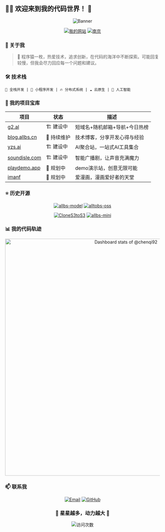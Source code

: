 ## 👨‍💻 欢迎来到我的代码世界！ 🚀

<div align="center">
  
  ![Banner](https://capsule-render.vercel.app/api?type=waving&color=gradient&height=200&section=header&text=Chen%20Qi&fontSize=80&fontAlignY=35&animation=fadeIn)
  
  [![我的网站](https://img.shields.io/badge/个人网站-www.allbs.cn-blue?style=for-the-badge&logo=world&logoColor=white)](https://www.allbs.cn)
  [![南京](https://img.shields.io/badge/🏙️-江苏南京-orange?style=for-the-badge)](https://www.allbs.cn)

</div>

### 🌈 关于我

> 🐒 程序猿一枚，热爱技术，追求创新，在代码的海洋中不断探索。可能回复较慢，但我会尽力回应每一个问题和建议。

### 🛠️ 技术栈

```
🌱 全栈开发 | 📱 小程序开发 | 🔥 分布式系统 | ☁️ 云原生 | 🤖 人工智能
```

### 🚀 我的项目宝库

| 项目 | 状态 | 描述 |
| --- | --- | --- |
| [g2.al](https://g2.al) | 🏗️ 建设中 | 短域名+随机邮箱+导航+今日热榜 |
| [blog.allbs.cn](https://blog.allbs.cn) | 🔄 持续维护 | 技术博客，分享开发心得与经验 |
| [yzs.ai](https://yzs.ai) | 🏗️ 建设中 | AI聚合站，一站式AI工具集合 |
| [soundisle.com](https://soundisle.com) | 🏗️ 建设中 | 智能广播剧，让声音充满魔力 |
| [playdemo.app](https://playdemo.app) | 📝 规划中 | demo演示站，创意无限可能 |
| [imanf](https://imanf.com) | 📝 规划中 | 爱漫画，漫画爱好者的天堂 |

### ⭐ 历史开源

<div align="center">
  
  [![allbs-model](https://github-readme-stats.vercel.app/api/pin/?username=chenqi92&repo=allbs-model&theme=radical)](https://github.com/chenqi92/allbs-model)
  [![alltobs-oss](https://github-readme-stats.vercel.app/api/pin/?username=chenqi92&repo=alltobs-oss&theme=radical)](https://github.com/chenqi92/alltobs-oss)
  
  [![CloneS3toS3](https://github-readme-stats.vercel.app/api/pin/?username=chenqi92&repo=CloneS3toS3&theme=radical)](https://github.com/chenqi92/CloneS3toS3)
  [![allbs-mini](https://github-readme-stats.vercel.app/api/pin/?username=chenqi92&repo=allbs-mini&theme=radical)](https://github.com/chenqi92/allbs-mini)
  
</div>

### 📊 我的代码轨迹

<a href="https://next.ossinsight.io/widgets/official/compose-user-dashboard-stats?user_id=52517845" target="_blank" style="display: block" align="center">
  <picture>
    <source media="(prefers-color-scheme: dark)" srcset="https://next.ossinsight.io/widgets/official/compose-user-dashboard-stats/thumbnail.png?user_id=52517845&image_size=auto&color_scheme=dark" width="771" height="auto">
    <img alt="Dashboard stats of @chenqi92" src="https://next.ossinsight.io/widgets/official/compose-user-dashboard-stats/thumbnail.png?user_id=52517845&image_size=auto&color_scheme=light" width="771" height="auto">
  </picture>
</a>

### 📫 联系我

<div align="center">
  
  [![Email](https://img.shields.io/badge/📧-contact@yzs.ai-red?style=for-the-badge)](mailto:contact@yzs.ai)
  [![GitHub](https://img.shields.io/badge/GitHub-@chenqi92-lightgrey?style=for-the-badge&logo=github)](https://github.com/chenqi92)
  
</div>

<div align="center">
  
  ### 🌟 星星越多，动力越大 🌟
  
  ![访问次数](https://profile-counter.glitch.me/chenqi92/count.svg)
  
</div>

<!--
**chenqi92/chenqi92** is a ✨ _special_ ✨ repository because its `README.md` (this file) appears on your GitHub profile.

Here are some ideas to get you started:

- 🔭 I'm currently working on ...
- 🌱 I'm currently learning ...
- 👯 I'm looking to collaborate on ...
- 🤔 I'm looking for help with ...
- 💬 Ask me about ...
- 📫 How to reach me: ...
- 😄 Pronouns: ...
- ⚡ Fun fact: ...
-->

<!-- Copy-paste in your Readme.md file -->

<!-- Made with [OSS Insight](https://ossinsight.io/) -->

